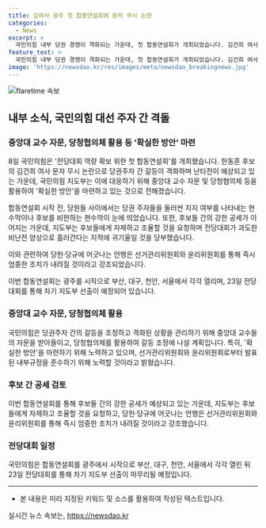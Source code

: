 ```yaml
---
title: 김여사 광주 첫 합동연설회에 문자 무시 논란
categories:
  - News
excerpt: >
  국민의힘 내부 당권 경쟁이 격화되는 가운데, 첫 합동연설회가 개최되었습니다. 김건희 여사 문자 무시 논란으로 후보 간 갈등이 고조되며, 합동연설회에서도 각 후보들이 서로를 공개 비판하고 있는 상황입니다. 국민의힘 지도부는 과도한 비난 전을 우려해 후보들에게 자제를 당부하기도 했습니다. 민주당 내부는 어대명으로 굳히는 분위기로 이재명 전 대표와 김두관 전 의원 등 간의 당권 경쟁이 치열하게 이어지고 있습니다. 이재명 전 대표는 검찰의 부당한 행동을 비판하며 입장을 밝혔습니다. #국민의힘 #민주당 #당권 #전당대회
feature_text: >
  국민의힘 내부 당권 경쟁이 격화되는 가운데, 첫 합동연설회가 개최되었습니다. 김건희 여사 문자 무시 논란으로 후보 간 갈등이 고조되며, 합동연설회에서도 각 후보들이 서로를 공개 비판하고 있는 상황입니다. 국민의힘 지도부는 과도한 비난 전을 우려해 후보들에게 자제를 당부하기도 했습니다. 민주당 내부는 어대명으로 굳히는 분위기로 이재명 전 대표와 김두관 전 의원 등 간의 당권 경쟁이 치열하게 이어지고 있습니다. 이재명 전 대표는 검찰의 부당한 행동을 비판하며 입장을 밝혔습니다. #국민의힘 #민주당 #당권 #전당대회
image: 'https://newsdao.kr/res/images/meta/newsdao_breakingnews.jpg'
---
```


<p><img src="https://newsdao.kr/res/images/meta/newsdao_breakingnews.jpg" alt="flaretime 속보" /></p>

<h2>내부 소식, 국민의힘 대선 주자 간 격돌</h2>

<h3>중앙대 교수 자문, 당청협의체 활용 등 '확실한 방안' 마련</h3>

<p>8일 국민의힘은 '전당대회 역량 확보 위한 첫 합동연설회'를 개최했습니다. 한동훈 후보의 김건희 여사 문자 무시 논란으로 당권주자 간 갈등이 격화하며 난타전이 예상되고 있는 가운데, 국민의힘 지도부는 이에 대응하기 위해 중앙대 교수 자문 및 당청협의체 등을 활용하여 '확실한 방안'을 마련하고 있는 것으로 전해졌습니다.</p>

<p>합동연설회 시작 전, 당원들 사이에서는 당권 주자들을 둘러싼 지지 여부를 나타내는 현수막이나 후보를 비판하는 현수막이 눈에 띄었습니다. 또한, 후보들 간의 강한 공세가 이어지는 가운데, 지도부는 후보들에게 자제하고 조율할 것을 요청하며 전당대회가 과도한 비난전 양상으로 흘러간다는 지적에 귀기울일 것을 당부했습니다.</p>

<p>이와 관련하여 당헌·당규에 어긋나는 언행은 선거관리위원회와 윤리위원회를 통해 즉시 엄중한 조치가 내려질 것이라고 강조되었습니다.</p>

<p>이번 합동연설회는 광주를 시작으로 부산, 대구, 천안, 서울에서 각각 열리며, 23일 전당대회를 통해 차기 지도부 선출이 예정되어 있습니다.</p>

<h3>중앙대 교수 자문, 당청협의체 활용</h3>

<p>국민의힘은 당권주자 간의 갈등을 조정하고 격화된 상황을 관리하기 위해 중앙대 교수들의 자문을 받아들이고, 당청협의체를 활용하여 갈등 조정에 나설 계획입니다. 특히, '확실한 방안'을 마련하기 위해 노력하고 있으며, 선거관리위원회와 윤리위원회로부터 발표된 내부규정을 준수하기 위해 노력할 것이라고 밝혔습니다.</p>

<h3>후보 간 공세 검토</h3>

<p>이번 합동연설회를 통해 후보들 간의 강한 공세가 예상되고 있는 가운데, 지도부는 후보들에게 자제하고 조율할 것을 요청하고, 당헌·당규에 어긋나는 언행은 선거관리위원회와 윤리위원회를 통해 즉시 엄중한 조치가 내려질 것이라고 강조했습니다.</p>

<h3>전당대회 일정</h3>

<p>국민의힘은 합동연설회를 광주에서 시작으로 부산, 대구, 천안, 서울에서 각각 열린 뒤 23일 전당대회를 통해 차기 지도부 선출이 마무리될 예정입니다.</p>

<hr />

<ul>
<li>본 내용은 미리 지정된 키워드 및 소스를 활용하여 작성된 텍스트입니다.</li>
</ul>
실시간 뉴스 속보는, <a href="https://newsdao.kr" rel="dofollow">https://newsdao.kr</a>


